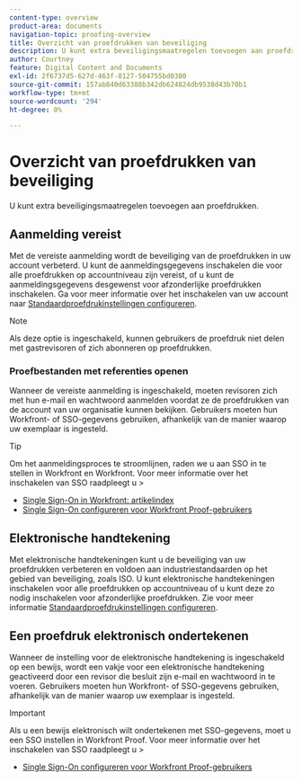 ```yaml
---
content-type: overview
product-area: documents
navigation-topic: proofing-overview
title: Overzicht van proefdrukken van beveiliging
description: U kunt extra beveiligingsmaatregelen toevoegen aan proefdrukken.
author: Courtney
feature: Digital Content and Documents
exl-id: 2f6737d5-627d-463f-8127-504755bd0380
source-git-commit: 157ab840d63388b342db624824db9538d43b70b1
workflow-type: tm+mt
source-wordcount: '294'
ht-degree: 0%

---
```


# Overzicht van proefdrukken van beveiliging

U kunt extra beveiligingsmaatregelen toevoegen aan proefdrukken.

## Aanmelding vereist

Met de vereiste aanmelding wordt de beveiliging van de proefdrukken in uw account verbeterd. U kunt de aanmeldingsgegevens inschakelen die voor alle proefdrukken op accountniveau zijn vereist, of u kunt de aanmeldingsgegevens desgewenst voor afzonderlijke proefdrukken inschakelen. Ga voor meer informatie over het inschakelen van uw account naar [Standaardproefdrukinstellingen configureren](/help/quicksilver/administration-and-setup/manage-workfront/configure-proofing/configure-default-proof-settings.md).

>[!NOTE]
>
>Als deze optie is ingeschakeld, kunnen gebruikers de proefdruk niet delen met gastrevisoren of zich abonneren op proefdrukken.

### Proefbestanden met referenties openen

Wanneer de vereiste aanmelding is ingeschakeld, moeten revisoren zich met hun e-mail en wachtwoord aanmelden voordat ze de proefdrukken van de account van uw organisatie kunnen bekijken. Gebruikers moeten hun Workfront- of SSO-gegevens gebruiken, afhankelijk van de manier waarop uw exemplaar is ingesteld.

>[!TIP]
>
>Om het aanmeldingsproces te stroomlijnen, raden we u aan SSO in te stellen in Workfront en Workfront. Voor meer informatie over het inschakelen van SSO raadpleegt u >
>* [Single Sign-On in Workfront: artikelindex](../../../administration-and-setup/add-users/single-sign-on/single-sign-on.md)
>* [Single Sign-On configureren voor Workfront Proof-gebruikers](../../../workfront-proof/wp-acct-admin/account-settings/configure-sso-for-wp-users.md)
>

## Elektronische handtekening

Met elektronische handtekeningen kunt u de beveiliging van uw proefdrukken verbeteren en voldoen aan industriestandaarden op het gebied van beveiliging, zoals ISO. U kunt elektronische handtekeningen inschakelen voor alle proefdrukken op accountniveau of u kunt deze zo nodig inschakelen voor afzonderlijke proefdrukken. Zie voor meer informatie [Standaardproefdrukinstellingen configureren](/help/quicksilver/administration-and-setup/manage-workfront/configure-proofing/configure-default-proof-settings.md).

## Een proefdruk elektronisch ondertekenen

Wanneer de instelling voor de elektronische handtekening is ingeschakeld op een bewijs, wordt een vakje voor een elektronische handtekening geactiveerd door een revisor die besluit zijn e-mail en wachtwoord in te voeren. Gebruikers moeten hun Workfront- of SSO-gegevens gebruiken, afhankelijk van de manier waarop uw exemplaar is ingesteld.

>[!IMPORTANT]
>
>Als u een bewijs elektronisch wilt ondertekenen met SSO-gegevens, moet u een SSO instellen in Workfront Proof. Voor meer informatie over het inschakelen van SSO raadpleegt u >
>* [Single Sign-On configureren voor Workfront Proof-gebruikers](../../../workfront-proof/wp-acct-admin/account-settings/configure-sso-for-wp-users.md)
>
